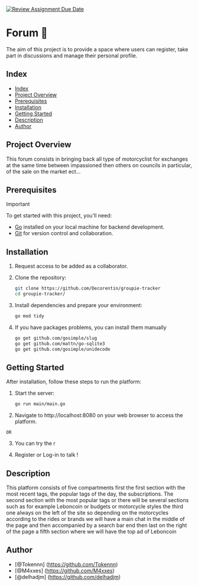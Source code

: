 [![Review Assignment Due Date](https://classroom.github.com/assets/deadline-readme-button-24ddc0f5d75046c5622901739e7c5dd533143b0c8e959d652212380cedb1ea36.svg)](https://classroom.github.com/a/J7fVND2K)

# Forum 👋

The aim of this project is to provide a space where users
can register, take part in discussions and manage their personal profile.

## Index

- [Index](#index)
- [Project Overview](#project-overview)
- [Prerequisites](#prerequisites)
- [Installation](#installation)
- [Getting Started](#getting-started)
- [Description](#games-description)
- [Author](#author)

## Project Overview  

This forum consists in bringing back all type of motorcyclist for exchanges at the same time between impassioned then others on councils in particular, of the sale on the market ect...

## Prerequisites  
> [!IMPORTANT]
> To get started with this project, you'll need:

- [Go](https://go.dev/doc/install) installed on your local machine for backend development.
- [Git](https://git-scm.com/downloads) for version control and collaboration.

## Installation  

1. Request access to be added as a collaborator.

2. Clone the repository:
   ```bash
   git clone https://github.com/Decorentin/groupie-tracker
   cd groupie-tracker/

3. Install dependencies and prepare your environment:
    ```bash
    go mod tidy

4. If you have packages problems, you can install them manually
    ```bash
    go get github.com/gosimple/slug
    go get github.com/mattn/go-sqlite3
    go get github.com/gosimple/unidecode

## Getting Started  

After installation, follow these steps to run the platform:

1. Start the server:
    ```bash
    go run main/main.go

2. Navigate to http://localhost:8080 on your web browser to access the platform.

`OR`

3. You can try the r

3. Register or Log-in to talk !

## Description  

This platform consists of five compartments first the first section with the most recent tags, the popular tags of the day, the subscriptions. The second section with the most popular tags or there will be several sections such as for example Leboncoin or budgets or motorcycle styles the third one always on the left of the site so depending on the motorcycles according to the rides or brands we will have a main chat in the middle of the page and then accompanied by a search bar end then last on the right of the page a fifth section where we will have the top ad of Leboncoin

## Author  

- [@Tokennn] (https://github.com/Tokennn)
- [@M4xxes] (https://github.com/M4xxes)
- [@delhadjm] (https://github.com/delhadjm)
